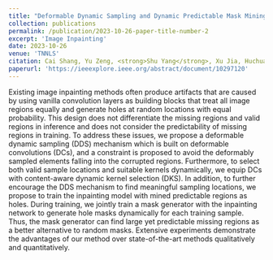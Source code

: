 ```yaml
---
title: "Deformable Dynamic Sampling and Dynamic Predictable Mask Mining for Image Inpainting"
collection: publications
permalink: /publication/2023-10-26-paper-title-number-2
excerpt: 'Image Inpainting'
date: 2023-10-26
venue: 'TNNLS'
citation: Cai Shang, Yu Zeng, <strong>Shu Yang</strong>, Xu Jia, Huchuan Lu, You He
paperurl: 'https://ieeexplore.ieee.org/abstract/document/10297120'
---
```


Existing image inpainting methods often produce artifacts that are caused by using vanilla convolution layers as building blocks that treat all image regions equally and generate holes at random locations with equal probability. This design does not differentiate the missing regions and valid regions in inference and does not consider the predictability of missing regions in training. To address these issues, we propose a deformable dynamic sampling (DDS) mechanism which is built on deformable convolutions (DCs), and a constraint is proposed to avoid the deformably sampled elements falling into the corrupted regions. Furthermore, to select both valid sample locations and suitable kernels dynamically, we equip DCs with content-aware dynamic kernel selection (DKS). In addition, to further encourage the DDS mechanism to find meaningful sampling locations, we propose to train the inpainting model with mined predictable regions as holes. During training, we jointly train a mask generator with the inpainting network to generate hole masks dynamically for each training sample. Thus, the mask generator can find large yet predictable missing regions as a better alternative to random masks. Extensive experiments demonstrate the advantages of our method over state-of-the-art methods qualitatively and quantitatively.

